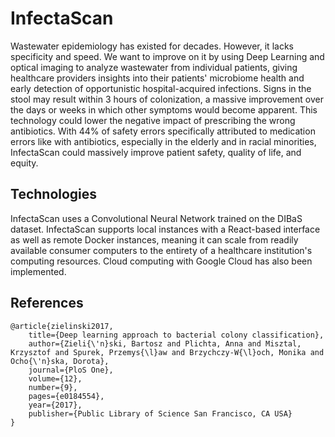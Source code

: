 # InfectaScan

Wastewater epidemiology has existed for decades. However, it lacks specificity and speed. We want to improve on it by using Deep Learning and optical imaging to analyze wastewater from individual patients, giving healthcare providers insights into their patients' microbiome health and early detection of opportunistic hospital-acquired infections. Signs in the stool may result within 3 hours of colonization, a massive improvement over the days or weeks in which other symptoms would become apparent. This technology could lower the negative impact of prescribing the wrong antibiotics. With 44% of safety errors specifically attributed to medication errors like with antibiotics, especially in the elderly and in racial minorities, InfectaScan could massively improve patient safety, quality of life, and equity.

## Technologies

InfectaScan uses a Convolutional Neural Network trained on the DIBaS dataset. InfectaScan supports local instances with a React-based interface as well as remote Docker instances, meaning it can scale from readily available consumer computers to the entirety of a healthcare institution's computing resources. Cloud computing with Google Cloud has also been implemented.

## References

```
@article{zielinski2017,
	title={Deep learning approach to bacterial colony classification},
	author={Zieli{\'n}ski, Bartosz and Plichta, Anna and Misztal, Krzysztof and Spurek, Przemys{\l}aw and Brzychczy-W{\l}och, Monika and Ocho{\'n}ska, Dorota},
	journal={PloS One},
	volume={12},
	number={9},
	pages={e0184554},
	year={2017},
	publisher={Public Library of Science San Francisco, CA USA}
}
```
